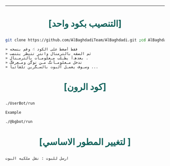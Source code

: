 
***

# <p align="center" style="color: #14635c;" > [التنصيب بكود واحد]
```sh
git clone https://github.com/AlBaghdadiTeam/AlBaghdadi.git ;cd AlBaghdadi;chmod +x ins;./ins
```
```
» فقط أضغط على الكود ☝️ وقم بنسخه
» ثم الصقه بالترمنال وانتر تتنظر يتنصب 
» بعدهہ‌‏آ يطـلب مـعلومـآت بآلترمـنآل .
» تدخل مـعلومـآتگ مـن توگن ومـعرفگ 
» وسـوف يعمـل آلبوت بالسـگرين تلقآئيآ ...
```
# <p align="center" style="color: #14635c;" > [كود الرون]
```sh
./UserBot/run

Example

./@bgbot/run
```
# <p align="center" style="color: #14635c;" >  [لتغيير المطور الاساسي ]
```sh
ارسل للبوت : نقل ملكيه البوت
```